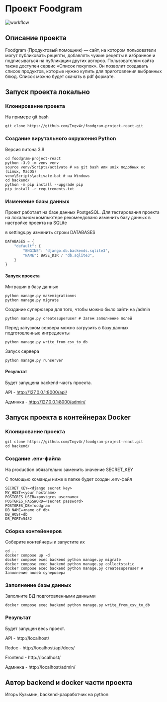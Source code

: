 # Проект Foodgram

![workflow](https://github.com/Ingv4r/foodgram-project-react/actions/workflows/main.yml/badge.svg)

## Описание проекта

Foodgram (Продуктовый помощник) — сайт, на котором пользователи могут публиковать рецепты, добавлять чужие рецепты в избранное и подписываться на публикации других авторов. Пользователям сайта также доступен сервис «Список покупок». Он позволит создавать список продуктов, которые нужно купить для приготовления выбранных блюд. Список можно будет скачать в pdf формате.

## Запуск проекта локально

### Клонирование проекта

На примере git bash

```
git clone https://github.com/Ingv4r/foodgram-project-react.git
```

### Создание вирутального окружения Python

Версия питона 3.9

```
cd foodgram-project-react
python -3.9 -m venv venv
source venv/Scripts/activate # на git bash или unix подобных ос (Linux, MacOS)
venv\Scripts\activate.bat # на Windows
cd backend/
python -m pip install --upgrade pip
pip install -r requirements.txt
```

### Изменение базы данных

Проект работает на базе данных PostgeSQL. Для тестирования проекта на локальном компьютере рекомендовано изменить базу данных в настройке проекта на SQLite

в settings.py изменить строки DATABASES
```python
DATABASES = {
    "default": {
        "ENGINE": "django.db.backends.sqlite3",
        "NAME": BASE_DIR / "db.sqlite3",
    }
}
```

#### Запуск проекта

Миграции в базу данных

```
python manage.py makemigrationns
python manage.py migrate
```

Создание суперюзера для того, чтобы можно было зайти на /admin 

```
python manage.py createsuperuser # Затем заполнение полей
```

Перед запуском сервера можно загрузить в базу данных подготовленные ингредиенты

```
python manage.py write_from_csv_to_db
```

Запуск сервера

```
python manage.py runserver
```

#### Результат

Будет запущена backend-часть проекта.

API - http://127.0.0.1:8000/api/ 

Админка - http://127.0.0.1:8000/admin/



## Запуск проекта в контейнерах Docker

### Клонирование проекта

```
git clone https://github.com/Ingv4r/foodgram-project-react.git
сd backend/
```

### Создание .env-файла

На production обязательно заменить значение SECRET_KEY

С помощью команды ниже в папке будет создан .env-файл

```
SECRET_KEY=<django secret key>
MY_HOST=<your hostname>
POSTGRES_USER=<postgres username>
POSTGRES_PASSWORD=<secret password>
POSTGRES_DB=foodgram
DB_NAME=<name of db>
DB_HOST=db
DB_PORT=5432
```

### Сборка контейенеров

Соберите контейнеры и запустите их

```
cd ..
docker compose up -d
docker compose exec backend python manage.py migrate
docker compose exec backend python manage.py collectstatic
docker compose exec backend python manage.py createsuperuser # Заполнение полей суперюзера
```

### Заполнение базы данных

Заполните БД подготовленными данными

```
docker compose exec backend python manage.py write_from_csv_to_db
```

### Результат

Будет запущен весь проект.

API - http://localhost/

Redoc - http://localhost/api/docs/

Frontend - http://localhost/

Админка - http://localhost/admin/


## Автор backend и docker части проекта

Игорь Кузьмин, backend-разработчик на python
